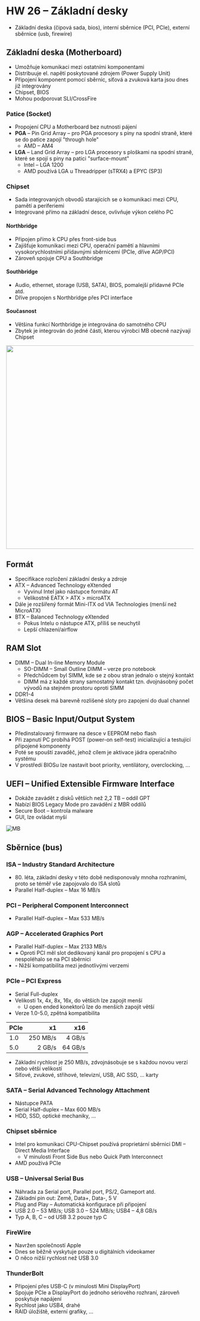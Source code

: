# HW 26 – Základní desky

* Základní deska (čipová sada, bios), interní sběrnice (PCI, PCIe), externí sběrnice (usb, firewire)

## Základní deska (Motherboard)

* Umožňuje komunikaci mezi ostatními komponentami
* Distribuuje el. napětí poskytované zdrojem (Power Supply Unit)
* Připojení komponent pomocí sběrnic, síťová a zvuková karta jsou dnes již integrovány
* Chipset, BIOS
* Mohou podporovat SLI/CrossFire

### Patice (Socket)

* Propojení CPU a Motherboard bez nutnosti pájení
* __PGA__ – Pin Grid Array – pro PGA procesory s piny na spodní straně, které se do patice zapojí "through hole"
  * AMD – AM4
* __LGA__ – Land Grid Array – pro LGA procesory s ploškami na spodní straně, které se spojí s piny na patici "surface-mount"
  * Intel – LGA 1200
  * AMD používá LGA u Threadripper (sTRX4) a EPYC (SP3)

### Chipset

* Sada integrovaných obvodů starajících se o komunikaci mezi CPU, pamětí a periferiemi
* Integrované přímo na základní desce, ovlivňuje výkon celého PC

#### Northbridge

* Připojen přímo k CPU přes front-side bus
* Zajišťuje komunikaci mezi CPU, operační pamětí a hlavními vysokorychlostními přídavnými sběrnicemi (PCIe, dříve AGP/PCI)
* Zároveň spojuje CPU a Southbridge

#### Southbridge

* Audio, ethernet, storage (USB, SATA), BIOS, pomalejší přídavné PCIe atd.
* Dříve propojen s Northbridge přes PCI interface

#### Současnost

* Většina funkcí Northbridge je integrována do samotného CPU
* Zbytek je integrován do jedné části, kterou výrobci MB obecně nazývají Chipset

<img src="./img/HW_26_01.jpg" height="547" />

## Formát

* Specifikace rozložení základní desky a zdroje
* ATX – Advanced Technology eXtended
  * Vyvinul Intel jako nástupce formátu AT
  * Velikostně EATX > ATX > microATX
* Dále je rozšířený formát Mini-ITX od VIA Technologies (menší než MicroATX)
* BTX – Balanced Technology eXtended
  * Pokus Intelu o nástupce ATX, příliš se neuchytil
  * Lepší chlazení/airflow

## RAM Slot

* DIMM – Dual In-line Memory Module
  * SO-DIMM – Small Outline DIMM – verze pro notebook
  * Předchůdcem byl SIMM, kde se z obou stran jednalo o stejný kontakt
  * DIMM má z každé strany samostatný kontakt tzn. dvojnásobný počet vývodů na stejném prostoru oproti SIMM
* DDR1-4
* Většina desek má barevně rozlišené sloty pro zapojení do dual channel

## BIOS – Basic Input/Output System

* Předinstalovaný firmware na desce v EEPROM nebo flash
* Při zapnutí PC probíhá POST (power-on self-test) inicializující a testující připojené komponenty
* Poté se spouští zavaděč, jehož cílem je aktivace jádra operačního systému
* V prostředí BIOSu lze nastavit boot priority, ventilátory, overclocking, ...

## UEFI – Unified Extensible Firmware Interface

* Dokáže zavádět z disků větších než 2,2 TB – oddíl GPT
* Nabízí BIOS Legacy Mode pro zavádění z MBR oddílů
* Secure Boot – kontrola malware
* GUI, lze ovládat myší

![MB](./img/HW_26_02.png)

## Sběrnice (bus)

### ISA – Industry Standard Architecture

* <span>80.</span> léta, základní desky v této době nedisponovaly mnoha rozhraními, proto se téměř vše zapojovalo do ISA slotů
* Parallel Half-duplex – Max 16 MB/s

### PCI – Peripheral Component Interconnect

* Parallel Half-duplex – Max 533 MB/s

### AGP – Accelerated Graphics Port

* Parallel Half-duplex – Max 2133 MB/s
* __+__ Oproti PCI měl slot dedikovaný kanál pro propojení s CPU a nespoléhalo se na PCI sběrnici
* __-__ Nižší kompatibilita mezi jednotlivými verzemi

### PCIe – PCI Express

* Serial Full-duplex
* Velikosti 1x, 4x, 8x, 16x, do větších lze zapojit menší
  * U open ended konektorů lze do menších zapojit větší
* Verze 1.0-5.0, zpětná kompatibilita

PCIe | x1 | x16
--- | --: | --:
1.0 | 250 MB/s | 4 GB/s
5.0 | 2 GB/s | 64 GB/s

* Základní rychlost je 250 MB/s, zdvojnásobuje se s každou novou verzí nebo větší velikostí
* Síťové, zvukové, střihové, televizní, USB, AIC SSD, ... karty

### SATA – Serial Advanced Technology Attachment

* Nástupce PATA
* Serial Half-duplex – Max 600 MB/s
* HDD, SSD, optické mechaniky, ...

### Chipset sběrnice

* Intel pro komunikaci CPU-Chipset používá proprietární sběrnici DMI – Direct Media Interface
  * V minulosti Front Side Bus nebo Quick Path Interconnect
* AMD používá PCIe

### USB – Universal Serial Bus

* Náhrada za Serial port, Parallel port, PS/2, Gameport atd.
* Základní pin out: Země, Data+, Data-, 5 V
* Plug and Play – Automatická konfigurace při připojení
* USB 2.0 – 53 MB/s; USB 3.0 – 524 MB/s; USB4 – 4,8 GB/s
* Typ A, B, C – od USB 3.2 pouze typ C

### FireWire

* Navržen společností Apple
* Dnes se běžně vyskytuje pouze u digitálních videokamer
* O něco nižší rychlost než USB 3.0

### ThunderBolt

* Připojení přes USB-C (v minulosti Mini DisplayPort)
* Spojuje PCIe a DisplayPort do jednoho sériového rozhraní, zároveň poskytuje napájení
* Rychlost jako USB4, drahé
* RAID úložiště, externí grafiky, ...
